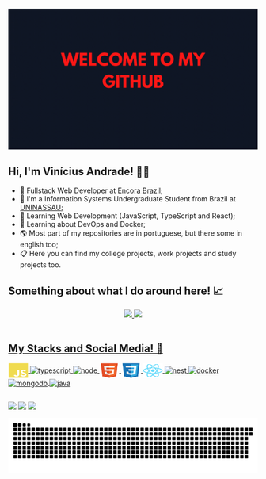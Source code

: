 ![Boas vindas ao meu Github](images/welcome-github.gif)

  ## Hi, I'm Vinícius Andrade! 👨‍💻
- 💼 Fullstack Web Developer at [Encora Brazil](https://www.daitan.com/);
- 📖 I'm a Information Systems Undergraduate Student from Brazil at [UNINASSAU](https://www.uninassau.edu.br/);
- 🌱 Learning Web Development (JavaScript, TypeScript and React);
- 🐋 Learning about DevOps and Docker;
- 🌎 Most part of my repositories are in portuguese, but there some in english too;
- 📋 Here you can find my college projects, work projects and study projects too.

## Something about what I do around here! 📈
<div align="center">
  <a href="https://github.com/Vinicius-AndradeM">
  <img height="180em" src="https://github-readme-stats.vercel.app/api?username=Vinicius-AndradeM&show_icons=true&theme=midnight-purple&include_all_commits=true&count_private=true"/>
  <img height="180em" src="https://github-readme-stats.vercel.app/api/top-langs/?username=Vinicius-AndradeM&layout=compact&langs_count=7&theme=midnight-purple"/>
</div>
<div style="display: inline_block"><br>
  <h2>My Stacks and Social Media! 🤖</h2>
  <img align="center" alt="javascript" height="30" width="40" src="https://raw.githubusercontent.com/devicons/devicon/master/icons/javascript/javascript-plain.svg">
  <img align="center" alt="typescript" height="30" width="40" src= "https://cdn.jsdelivr.net/gh/devicons/devicon/icons/typescript/typescript-original.svg">
  <img align="center" alt="node" height="30" width="40" src= "https://cdn.jsdelivr.net/gh/devicons/devicon/icons/nodejs/nodejs-original.svg">  
  <img align="center" alt="html" height="30" width="40" src="https://raw.githubusercontent.com/devicons/devicon/master/icons/html5/html5-original.svg">
  <img align="center" alt="css" height="30" width="40" src="https://raw.githubusercontent.com/devicons/devicon/master/icons/css3/css3-original.svg">
  <img align="center" alt="react" height="30" width="40" src="https://raw.githubusercontent.com/devicons/devicon/master/icons/react/react-original.svg">
  <img align="center" alt="nest" height="30" width="40" src="https://cdn.jsdelivr.net/gh/devicons/devicon/icons/nestjs/nestjs-plain.svg" />
  <img align="center" alt="docker" height="30" width="40" src="https://cdn.jsdelivr.net/gh/devicons/devicon/icons/docker/docker-original-wordmark.svg" />
  <img align="center" alt="mongodb" height="30" width="40"src="https://cdn.jsdelivr.net/gh/devicons/devicon/icons/mongodb/mongodb-original-wordmark.svg" />
  <img align="center" alt="java" height="30" width="40" src="https://cdn.jsdelivr.net/gh/devicons/devicon/icons/java/java-original-wordmark.svg">
</div>


  
  ##
 
<div>
  <a href="https://www.instagram.com/vini.ssu/" target="_blank"><img src="https://img.shields.io/badge/-Instagram-%23E4405F?style=for-the-badge&logo=instagram&logoColor=white" target="_blank"></a>
  <a href = "mailto:vinicius802010@gmail.com"><img src="https://img.shields.io/badge/-Gmail-%23333?style=for-the-badge&logo=gmail&logoColor=white" target="_blank"></a>
  <a href="https://www.linkedin.com/in/kansetsu/" target="_blank"><img src="https://img.shields.io/badge/-LinkedIn-%230077B5?style=for-the-badge&logo=linkedin&logoColor=white" target="_blank"></a> 
</div>
 
  ![Snake animation](https://github.com/Vinicius-AndradeM/Vinicius-AndradeM/blob/output/github-contribution-grid-snake.svg)
 
